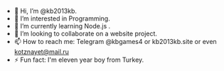 - 👋 Hi, I’m @kb2013kb.
- 👀 I’m interested in Programming.
- 🌱 I’m currently learning Node.js .
- 💞️ I’m looking to collaborate on a website project.
- 📫 How to reach me: Telegram @kbgames4 or kb2013kb.site or even kotznayet@mail.ru
- ⚡ Fun fact: I'm eleven year boy from Turkey.
